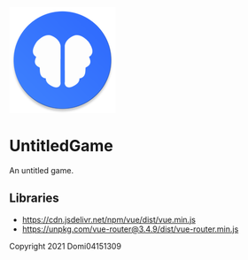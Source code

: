 ![Icon](https://raw.githubusercontent.com/Domi04151309/UntitledGame/main/pwa/mipmap-xxxhdpi/ic_launcher.png)

# UntitledGame
An untitled game.

## Libraries
- https://cdn.jsdelivr.net/npm/vue/dist/vue.min.js
- https://unpkg.com/vue-router@3.4.9/dist/vue-router.min.js

Copyright 2021 Domi04151309
